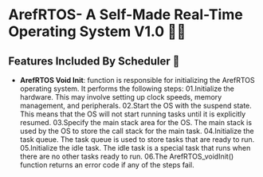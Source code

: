 # ArefRTOS- A Self-Made Real-Time Operating System V1.0  👨‍💻

## Features Included By Scheduler 🚀

- **ArefRTOS Void Init**: 
function is responsible for initializing the ArefRTOS operating system. It performs the following steps:
01.Initialize the hardware. This may involve setting up clock speeds, memory management, and peripherals.
02.Start the OS with the suspend state. This means that the OS will not start running tasks until it is explicitly resumed.
03.Specify the main stack area for the OS. The main stack is used by the OS to store the call stack for the main task.
04.Initialize the task queue. The task queue is used to store tasks that are ready to run.
05.Initialize the idle task. The idle task is a special task that runs when there are no other tasks ready to run.
06.The ArefRTOS_voidInit() function returns an error code if any of the steps fail.








